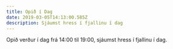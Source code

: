 ```yaml
---
title: Opið í Dag
date: 2019-03-05T14:13:00.585Z
description: Sjáumst hress í fjallinu í dag
---
```

Opið verður í dag frá 14:00 til 19:00, sjáumst hress í fjallinu í dag.
